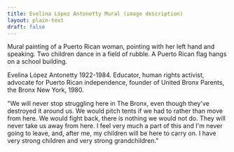 ```yaml
---
title: Evelina López Antonetty Mural (image description)
layout: plain-text
draft: false
---
```


Mural painting of a Puerto Rican woman, pointing with her left hand and speaking. Two children dance in a field of rubble. A Puerto Rican flag hangs on a school building.

Evelina López Antonetty 1922-1984. Educator, human rights activist, advocate for Puerto Rican independence, founder of United Bronx Parents, the Bronx New York, 1980.

"We will never stop struggling here in The Bronx, even though they've destroyed it around us. We would pitch tents if we had to rather than move from here. We would fight back, there is nothing we would not do. They will never take us away from here. I feel very much a part of this and I'm never going to leave, and, after me, my children will be here to carry on. I have very strong children and very strong grandchildren."
